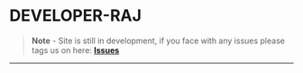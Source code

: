 <!-- MarkDown Starts from here -->
# **DEVELOPER-RAJ** <!--![Website-status](https://img.shields.io/badge/website-up-color?) ![Website-Build-Version](https://img.shields.io/badge/Build-v0.3.7-brightgreen)-->

> **Note** - Site is still in development, if you face with any issues please tags us on here: **[Issues](https://github.com/Developer-Raj/developer-raj.github.io/issues/new)**
***
